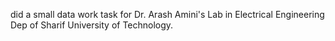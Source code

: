 did a small data work task for Dr. Arash Amini's Lab in Electrical Engineering Dep of Sharif University of Technology.
